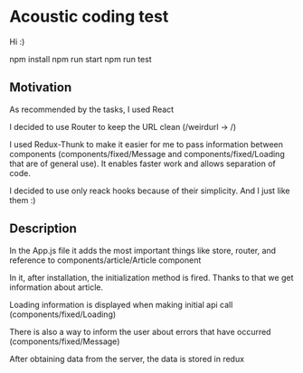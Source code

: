 # Acoustic coding test

Hi :) 

npm install
npm run start
npm run test

## Motivation

As recommended by the tasks, I used React

I decided to use Router to keep the URL clean (/weirdurl -> /)

I used Redux-Thunk to make it easier for me to pass information between components (components/fixed/Message and components/fixed/Loading that are of general use). It enables faster work and allows separation of code.

I decided to use only reack hooks because of their simplicity. And I just like them :)

## Description

In the App.js file it adds the most important things like store, router, and reference to components/article/Article component

In it, after installation, the initialization method is fired. Thanks to that we get information about article.

Loading information is displayed when making initial api call (components/fixed/Loading)

There is also a way to inform the user about errors that have occurred (components/fixed/Message)

After obtaining data from the server, the data is stored in redux
